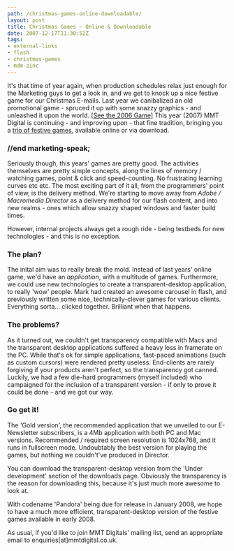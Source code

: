 ```yaml
---
path: /christmas-games-online-downloadable/
layout: post
title: Christmas Games – Online & Downloadable
date: 2007-12-17T11:30:52Z
tags:
- external-links
- flash
- christmas-games
- mdm-zinc
---
```


It's that time of year again, when production schedules relax just enough for the Marketing guys to get a look in, and we get to knock up a nice festive game for our Christmas E-mails.  Last year we canibalized an old promotional game - spruced it up with some snazzy graphics - and unleashed it upon the world.  <a href="http://www.mmtdigital.co.uk/Christmas/game/main.html" title="Open link in a new window" target="_blank">[See the 2006 Game]</a>  This year (2007) MMT Digital is continuing - and improving upon - that fine tradition, bringing you a <a href="http://www.mmtdigital.co.uk/downloads" title="Open link in a new window" target="_blank">trio of festive games</a>, available online or via download.
<!--more-->
<h3>//end marketing-speak;</h3>
Seriously though, this years' games are pretty good.  The activities themselves are pretty simple concepts, along the lines of memory / watching games, point &amp; click and speed-counting.  No frustrating learning curves etc etc.  The most exciting part of it all, from the programmers' point of view, is the delivery method.  We're starting to move away from <em>Adobe / Macromedia Director</em> as a delivery method for our flash content, and into new realms - ones which allow snazzy shaped windows and faster build times.

However, internal projects always get a rough ride - being testbeds for new technologies - and this is no exception.
<h3>The plan?</h3>
The inital aim was to really break the mold.  Instead of last years' online game, we'd have an <em>application</em>, with a multitude of games.  Furthermore, we could use new technologies to create a transparent-desktop application, to really 'wow' people.  Mark had created an awesome carousel in flash, and previously written some nice, technically-clever games for various clients.  Everything sorta... clicked together.  Brilliant when that happens.
<h3>The problems?</h3>
As it turned out, we couldn't get transparency compatible with Macs and the transparent desktop applications suffered a heavy loss in framerate on the PC.  While that's ok for simple applications, fast-paced animations (such as custom cursors) were rendered pretty useless.  End-clients are rarely forgiving if your products aren't perfect, so the transparency got canned.  Luckily, we had a few die-hard programmers (myself included) who campaigned for the inclusion of a transparent version - if only to prove it could be done - and we got our way.
<h3>Go get it!</h3>
The 'Gold version', the recommended application that we unveiled to our E-Newsletter subscribers, is a 4Mb application with both PC and Mac versions.  Recommended / required screen resolution is 1024x768, and it runs in fullscreen mode.  Undoubtably the best version for playing the games, but nothing we couldn't've produced in Director.

You can download the transparent-desktop version from the 'Under development' section of the downloads page.  Obviously the transparency is the reason for downloading this, because it's just much more awesome to look at.

With codename 'Pandora' being due for release in January 2008, we hope to have a much more efficient, transparent-desktop version of the festive games available in early 2008.

As usual, if you'd like to join MMT Digitals' mailing list, send an appropriate email to enquiries[at]mmtdigital.co.uk.
